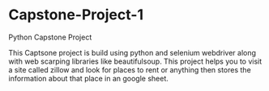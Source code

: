# Capstone-Project-1
Python Capstone Project

This Captsone project is build using python and selenium webdriver along with web scarping libraries like beautifulsoup. This project helps you to visit a site called zillow and look for places to rent or anything then stores the information about that place in an google sheet.
